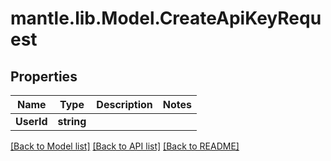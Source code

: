 # mantle.lib.Model.CreateApiKeyRequest
## Properties

Name | Type | Description | Notes
------------ | ------------- | ------------- | -------------
**UserId** | **string** |  | 

[[Back to Model list]](../README.md#documentation-for-models) [[Back to API list]](../README.md#documentation-for-api-endpoints) [[Back to README]](../README.md)

